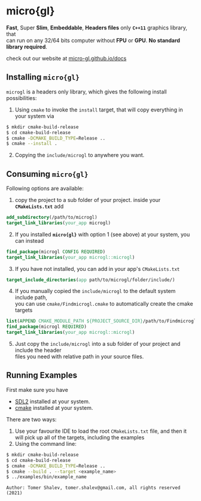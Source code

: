 # micro{gl}
**Fast**, Super **Slim**, **Embeddable**, **Headers files** only **`C++11`** graphics library, that  
can run on any 32/64 bits computer without **FPU** or **GPU**. **No standard library required**.

check out our website at [micro-gl.github.io/docs](https://micro-gl.github.io/docs)

## Installing `micro{gl}`
`microgl` is a headers only library, which gives the following install possibilities:
1. Using `cmake` to invoke the `install` target, that will copy everything in your system via
```bash
$ mkdir cmake-build-release
$ cd cmake-build-release
$ cmake -DCMAKE_BUILD_TYPE=Release ..
$ cmake --install .
```
2. Copying the `include/microgl` to anywhere you want.

## Consuming `micro{gl}`
Following options are available:
1. copy the project to a sub folder of your project. inside your **`CMakeLists.txt`** add
```cmake
add_subdirectory(/path/to/microgl)
target_link_libraries(your_app microgl)
```
2. If you installed **`micro{gl}`** with option 1 (see above) at your system, you can instead
```cmake
find_package(microgl CONFIG REQUIRED)
target_link_libraries(your_app microgl::microgl)
```
3. If you have not installed, you can add in your app's `CMakeLists.txt`
```cmake
target_include_directories(app path/to/microgl/folder/include/)
```
4. If you manually copied the `include/microgl` to the default system include path,  
you can use `cmake/Findmicrogl.cmake` to automatically create the cmake targets
```cmake
list(APPEND CMAKE_MODULE_PATH ${PROJECT_SOURCE_DIR}/path/to/Findmicrogl/folder)
find_package(microgl REQUIRED)
target_link_libraries(your_app microgl::microgl)
```
5. Just copy the `include/microgl` into a sub folder of your project and include the header  
files you need with relative path in your source files.

## Running Examples
First make sure you have 
 - [SDL2](https://www.libsdl.org/) installed at your system.  
 - [cmake](https://cmake.org/download/) installed at your system.

There are two ways:
1. Use your favourite IDE to load the root `CMakeLists.txt` file, and then it   
   will pick up all of the targets, including the examples
2. Using the command line:
```bash
$ mkdir cmake-build-release
$ cd cmake-build-release
$ cmake -DCMAKE_BUILD_TYPE=Release ..
$ cmake --build . --target <example_name>
$ ../examples/bin/example_name
```

```text
Author: Tomer Shalev, tomer.shalev@gmail.com, all rights reserved (2021)
```